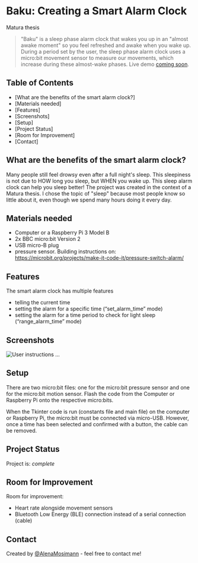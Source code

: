 # Baku: Creating a Smart Alarm Clock
Matura thesis

> "Baku" is a sleep phase alarm clock that wakes you up in an "almost awake moment" so you feel refreshed and awake when you wake up. During a period set by the user, the sleep phase alarm clock uses a micro:bit movement sensor to measure our movements, which increase during these almost-wake phases. 
> Live demo [coming soon](https://www.example.com). 

## Table of Contents
* [What are the benefits of the smart alarm clock?]
* [Materials needed]
* [Features]
* [Screenshots]
* [Setup]
* [Project Status]
* [Room for Improvement]
* [Contact]


## What are the benefits of the smart alarm clock?
Many people still feel drowsy even after a full night's sleep. This sleepiness is not due to HOW long you sleep, but WHEN you wake up. This sleep alarm clock can help you sleep better! 
The project was created in the context of a Matura thesis. I chose the topic of "sleep" because most people know so little about it, even though we spend many hours doing it every day.


## Materials needed
- Computer or a Raspberry Pi 3 Model B
- 2x BBC micro:bit Version 2
- USB micro-B plug
- pressure sensor. Building instructions on: https://microbit.org/projects/make-it-code-it/pressure-switch-alarm/


## Features
The smart alarm clock has multiple features
- telling the current time
- setting the alarm for a specific time (“set_alarm_time” mode)
- setting the alarm for a time period to check for light sleep (“range_alarm_time” mode)


## Screenshots
![User instructions …](Baku_Smart_Alarm_Clock/Images/baku_user_instructions.png)


## Setup
There are two micro:bit files: one for the micro:bit pressure sensor and one for the micro:bit motion sensor. Flash the code from the Computer or Raspberry Pi onto the respective micro:bits.

When the Tkinter code is run (constants file and main file) on the computer or Raspberry Pi, the micro:bit must be connected via micro-USB. However, once a time has been selected and confirmed with a button, the cable can be removed. 


## Project Status
Project is: _complete_ 


## Room for Improvement
Room for improvement:
- Heart rate alongside movement sensors
- Bluetooth Low Energy (BLE) connection instead of a serial connection (cable)


## Contact
Created by [@AlenaMosimann]( https://github.com/AlenaMosimann) - feel free to contact me!
